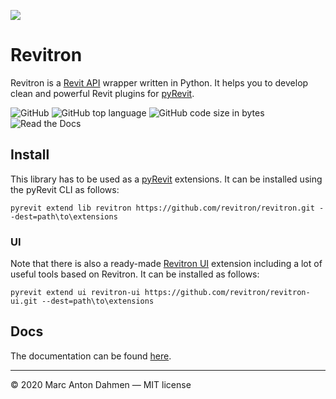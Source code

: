 ![](https://raw.githubusercontent.com/revitron/revitron/master/svg/revitron-readme.svg)

# Revitron

Revitron is a [Revit API](https://www.revitapidocs.com/) wrapper written in Python. It helps you to develop clean and powerful Revit plugins for [pyRevit](https://github.com/eirannejad/pyRevit). 

![GitHub](https://img.shields.io/github/license/revitron/revitron?color=222222)
![GitHub top language](https://img.shields.io/github/languages/top/revitron/revitron?color=222222)
![GitHub code size in bytes](https://img.shields.io/github/languages/code-size/revitron/revitron?color=222222)
![Read the Docs](https://img.shields.io/readthedocs/revitron?color=222222)

## Install

This library has to be used as a [pyRevit](https://github.com/eirannejad/pyRevit) extensions. It can be installed using the pyRevit CLI as follows:

    pyrevit extend lib revitron https://github.com/revitron/revitron.git --dest=path\to\extensions

### UI

Note that there is also a ready-made [Revitron UI](https://github.com/revitron/revitron-ui) extension including a lot of useful tools based on Revitron. It can be installed as follows:

	pyrevit extend ui revitron-ui https://github.com/revitron/revitron-ui.git --dest=path\to\extensions

## Docs

The documentation can be found [here](https://revitron.readthedocs.io/en/latest/index.html).     

---

&copy; 2020 Marc Anton Dahmen &mdash; MIT license